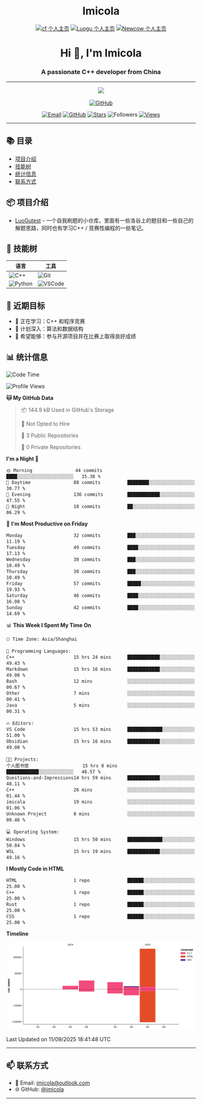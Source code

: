 <h1 align="center">Imicola</h1>

<div align="center">

[![cf 个人主页](https://img.shields.io/badge/codeforces-imicola-yellow)](https://codeforces.com/profile/imicola)
[![Luogu 个人主页](https://img.shields.io/badge/Luogu-imicola-blue)](https://www.luogu.com.cn/user/1422275)
[![Newcow 个人主页](https://img.shields.io/badge/牛客-imicola-blue)](https://ac.nowcoder.com/acm/contest/profile/693475085)

</div>
<div align="center">
  
# Hi 👋, I'm Imicola

### A passionate C++ developer from China

---

<p align="center">
  <img src="https://readme-typing-svg.herokuapp.com/?lines=Learning+C%2B%2B+and+Competitive+Programming;First-year+Software+Engineering+Student&font=Fira%20Code&center=true&width=480&height=50">
</p>

<a href="https://github.com/imicola">
    <img src="https://img.shields.io/badge/GitHub-imicola-brightgreen" alt="GitHub"/>
</a>

<div align="center">

[![Email](https://img.shields.io/badge/-Email-c14438?style=flat&logo=Gmail&logoColor=white)](mailto:imicola@outlook.com)
[![GitHub](https://img.shields.io/badge/GitHub-imicola-brightgreen)](https://github.com/imicola)
[![Stars](https://img.shields.io/github/stars/imicola?color=fefb7b&logo=Github)](https://github.com/imicola)
![Followers](https://img.shields.io/github/followers/imicola?color=blue&logo=Github)
[![Views](https://komarev.com/ghpvc/?username=imicola&color=blue&style=flat)](https://github.com/imicola)

</div>

---

</div>

## 📚 目录
- [项目介绍](#项目介绍)
- [技能树](#技能树)
- [统计信息](#统计信息)
- [联系方式](#联系方式)

## 📦 项目介绍
- [LuoGutest](https://github.com/imicola/LuoGutest) - 一个自我刷题的小仓库，里面有一些洛谷上的题目和一些自己的解题思路，同时也有学习C++ / 竞赛性编程的一些笔记。

## 🚀 技能树
| 语言  | 工具 |
|-------|------|
| ![C++](https://img.shields.io/badge/-C++-00599C?style=flat&logo=c%2B%2B&logoColor=white) | ![Git](https://img.shields.io/badge/-Git-F05032?style=flat&logo=git&logoColor=white) |
| ![Python](https://img.shields.io/badge/-Python-3776AB?style=flat&logo=python&logoColor=white) | ![VSCode](https://img.shields.io/badge/-VSCode-007ACC?style=flat&logo=visual-studio-code&logoColor=white) |


## 🎯 近期目标

- 🔭 正在学习：C++ 和程序竞赛
- 🌱 计划深入：算法和数据结构
- 👯 希望能够：参与开源项目并在比赛上取得良好成绩

## 📊 统计信息
<!--START_SECTION:waka-->
![Code Time](http://img.shields.io/badge/Code%20Time-695%20hrs%203%20mins-blue)

![Profile Views](http://img.shields.io/badge/Profile%20Views-0-blue)

**🐱 My GitHub Data** 

> 📦 144.9 kB Used in GitHub's Storage 
 > 
> 🚫 Not Opted to Hire
 > 
> 📜 3 Public Repositories 
 > 
> 🔑 0 Private Repositories 
 > 
**I'm a Night 🦉** 

```text
🌞 Morning                44 commits          ████░░░░░░░░░░░░░░░░░░░░░   15.38 % 
🌆 Daytime                88 commits          ████████░░░░░░░░░░░░░░░░░   30.77 % 
🌃 Evening                136 commits         ████████████░░░░░░░░░░░░░   47.55 % 
🌙 Night                  18 commits          ██░░░░░░░░░░░░░░░░░░░░░░░   06.29 % 
```
📅 **I'm Most Productive on Friday** 

```text
Monday                   32 commits          ███░░░░░░░░░░░░░░░░░░░░░░   11.19 % 
Tuesday                  49 commits          ████░░░░░░░░░░░░░░░░░░░░░   17.13 % 
Wednesday                30 commits          ███░░░░░░░░░░░░░░░░░░░░░░   10.49 % 
Thursday                 30 commits          ███░░░░░░░░░░░░░░░░░░░░░░   10.49 % 
Friday                   57 commits          █████░░░░░░░░░░░░░░░░░░░░   19.93 % 
Saturday                 46 commits          ████░░░░░░░░░░░░░░░░░░░░░   16.08 % 
Sunday                   42 commits          ████░░░░░░░░░░░░░░░░░░░░░   14.69 % 
```


📊 **This Week I Spent My Time On** 

```text
🕑︎ Time Zone: Asia/Shanghai

💬 Programming Languages: 
C++                      15 hrs 24 mins      ████████████░░░░░░░░░░░░░   49.43 % 
Markdown                 15 hrs 16 mins      ████████████░░░░░░░░░░░░░   49.00 % 
Bash                     12 mins             ░░░░░░░░░░░░░░░░░░░░░░░░░   00.67 % 
Other                    7 mins              ░░░░░░░░░░░░░░░░░░░░░░░░░   00.41 % 
Java                     5 mins              ░░░░░░░░░░░░░░░░░░░░░░░░░   00.31 % 

🔥 Editors: 
VS Code                  15 hrs 53 mins      █████████████░░░░░░░░░░░░   51.00 % 
Obsidian                 15 hrs 16 mins      ████████████░░░░░░░░░░░░░   49.00 % 

🐱‍💻 Projects: 
个人图书馆                    15 hrs 8 mins       ████████████░░░░░░░░░░░░░   48.57 % 
Questions-and-Impressions14 hrs 59 mins      ████████████░░░░░░░░░░░░░   48.11 % 
C++                      26 mins             ░░░░░░░░░░░░░░░░░░░░░░░░░   01.44 % 
imicola                  19 mins             ░░░░░░░░░░░░░░░░░░░░░░░░░   01.06 % 
Unknown Project          8 mins              ░░░░░░░░░░░░░░░░░░░░░░░░░   00.46 % 

💻 Operating System: 
Windows                  15 hrs 50 mins      █████████████░░░░░░░░░░░░   50.84 % 
WSL                      15 hrs 19 mins      ████████████░░░░░░░░░░░░░   49.16 % 
```

**I Mostly Code in HTML** 

```text
HTML                     1 repo              ██████░░░░░░░░░░░░░░░░░░░   25.00 % 
C++                      1 repo              ██████░░░░░░░░░░░░░░░░░░░   25.00 % 
Rust                     1 repo              ██████░░░░░░░░░░░░░░░░░░░   25.00 % 
CSS                      1 repo              ██████░░░░░░░░░░░░░░░░░░░   25.00 % 
```



**Timeline**

![Lines of Code chart](https://raw.githubusercontent.com/imicola/imicola/main/assets/bar_graph.png)


 Last Updated on 11/09/2025 18:41:48 UTC
<!--END_SECTION:waka-->

---

## 📫 联系方式

- 📧 Email: imicola@outlook.com
- 🌐 GitHub: [@imicola](https://github.com/imicola)

---